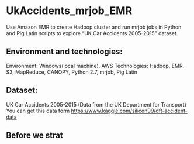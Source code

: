 # UkAccidents_mrjob_EMR
Use Amazon EMR to create Hadoop cluster and run mrjob jobs in Python and Pig Latin scripts to explore “UK Car Accidents 2005-2015" dataset. 

## Environment and technologies:
Environment: Windows(local machine), AWS
Technologies: Hadoop, EMR, S3, MapReduce, CANOPY, Python 2.7, mrjob, Pig Latin

## Dataset: 
UK Car Accidents 2005-2015 (Data from the UK Department for Transport)
You can get this data form https://www.kaggle.com/silicon99/dft-accident-data

## Before we strat



